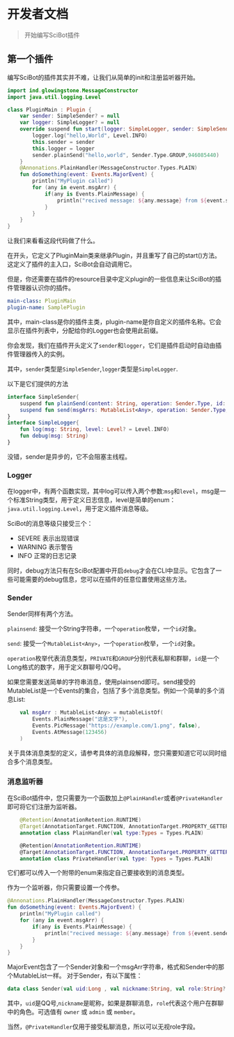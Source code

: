 # 开发者文档

> 开始编写SciBot插件

## 第一个插件

编写SciBot的插件其实并不难，让我们从简单的init和注册监听器开始。

```kotlin
import ind.glowingstone.MessageConstructor
import java.util.logging.Level

class PluginMain : Plugin {
    var sender: SimpleSender? = null
    var logger: SimpleLogger? = null
    override suspend fun start(logger: SimpleLogger, sender: SimpleSender) {
        logger.log("hello,World", Level.INFO)
        this.sender = sender
        this.logger = logger
        sender.plainSend("hello,world", Sender.Type.GROUP,946085440)
    }
    @Annonations.PlainHandler(MessageConstructor.Types.PLAIN)
    fun doSomething(event: Events.MajorEvent) {
        println("MyPlugin called")
        for (any in event.msgArr) {
            if(any is Events.PlainMessage) {
                println("recived message: ${any.message} from ${event.sender.uid}")
            }
        }
    }
}
```
让我们来看看这段代码做了什么。

在开头，它定义了PluginMain类来继承Plugin，并且重写了自己的start()方法。这定义了插件的主入口，SciBot会自动调用它。

但是，你还需要在插件的resource目录中定义plugin的一些信息来让SciBot的插件管理器认识你的插件。
```yml
main-class: PluginMain
plugin-name: SamplePlugin
```
其中，main-class是你的插件主类，plugin-name是你自定义的插件名称。它会显示在插件列表中，分配给你的Logger也会使用此前缀。

你会发现，我们在插件开头定义了`sender`和`logger`，它们是插件启动时自动由插件管理器传入的实例。

其中，`sender`类型是`SimpleSender`,`logger`类型是`SimpleLogger`.

以下是它们提供的方法

```kotlin
interface SimpleSender{
    suspend fun plainSend(content: String, operation: Sender.Type, id: Long)
    suspend fun send(msgArrs: MutableList<Any>, operation: Sender.Type, id: Long)
}
interface SimpleLogger{
    fun log(msg: String, level: Level? = Level.INFO)
    fun debug(msg: String)
}
```
没错，sender是异步的，它不会阻塞主线程。
### Logger

在logger中，有两个函数实现，其中log可以传入两个参数:`msg`和`level`，msg是一个标准String类型，用于定义日志信息，level是简单的enum：`java.util.logging.Level`，用于定义插件消息等级。

SciBot的消息等级只接受三个：
- SEVERE    表示出现错误
- WARNING   表示警告
- INFO      正常的日志记录

同时，debug方法只有在SciBot配置中开启`debug`才会在CLI中显示。它包含了一些可能需要的debug信息，您可以在插件的任意位置使用这些方法。

### Sender

Sender同样有两个方法。

`plainsend`: 接受一个String字符串，一个`operation`枚举，一个`id`对象。

`send`: 接受一个`MutableList<Any>`，一个`operation`枚举，一个`id`对象。

`operation`枚举代表消息类型，`PRIVATE`和`GROUP`分别代表私聊和群聊，`id`是一个Long格式的数字，用于定义群聊号/QQ号。

如果您需要发送简单的字符串消息，使用plainsend即可。send接受的MutableList是一个Events的集合，包括了多个消息类型。例如一个简单的多个消息List:

```kotlin
    val msgArr : MutableList<Any> = mutableListOf(
        Events.PlainMessage("这是文字"),
        Events.PicMessage("https://example.com/1.png", false),
        Events.AtMessage(123456)
    )
```
关于具体消息类型的定义，请参考具体的消息段解释，您只需要知道它可以同时组合多个消息类型。

### 消息监听器

在SciBot插件中，您只需要为一个函数加上`@PlainHandler`或者`@PrivateHandler`即可将它们注册为监听器。

```kotlin
    @Retention(AnnotationRetention.RUNTIME)
    @Target(AnnotationTarget.FUNCTION, AnnotationTarget.PROPERTY_GETTER, AnnotationTarget.PROPERTY_SETTER)
    annotation class PlainHandler(val type:Types = Types.PLAIN)

    @Retention(AnnotationRetention.RUNTIME)
    @Target(AnnotationTarget.FUNCTION, AnnotationTarget.PROPERTY_GETTER, AnnotationTarget.PROPERTY_SETTER)
    annotation class PrivateHandler(val type: Types = Types.PLAIN)
```
它们都可以传入一个附带的enum来指定自己要接收到的消息类型。

作为一个监听器，你只需要设置一个传参。

```kotlin
@Annonations.PlainHandler(MessageConstructor.Types.PLAIN)
fun doSomething(event: Events.MajorEvent) {
    println("MyPlugin called")
    for (any in event.msgArr) {
        if(any is Events.PlainMessage) {
            println("recived message: ${any.message} from ${event.sender.uid}")
        }
    }
}
```
MajorEvent包含了一个Sender对象和一个msgArr字符串，格式和Sender中的那个MutableList一样。
对于Sender，有以下属性：
```kotlin
data class Sender(val uid:Long , val nickname:String, val role:String? = "private")
```
其中，`uid`是QQ号,`nickname`是昵称，如果是群聊消息，`role`代表这个用户在群聊中的角色。可选值有 `owner` 或 `admin` 或 `member`。

当然，`@PrivateHandler`仅用于接受私聊消息，所以可以无视role字段。